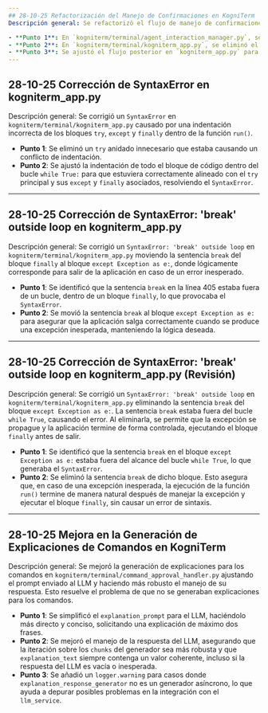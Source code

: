 ```yaml
---
## 28-10-25 Refactorización del Manejo de Confirmaciones en KogniTerm
Descripción general: Se refactorizó el flujo de manejo de confirmaciones para evitar la propagación de excepciones `UserConfirmationRequired` y centralizar la lógica de aprobación en `kogniterm_app.py`, asegurando que el selector de confirmación (s/n) se muestre correctamente al usuario.

- **Punto 1**: En `kogniterm/terminal/agent_interaction_manager.py`, se modificó la función `invoke_agent` para que ya no lance la excepción `UserConfirmationRequired`. En su lugar, ahora devuelve el `final_state_dict` que contiene la información de la confirmación pendiente (si la hay).
- **Punto 2**: En `kogniterm/terminal/kogniterm_app.py`, se eliminó el bloque `except UserConfirmationRequired`. Ahora, después de invocar `agent_interaction_manager.invoke_agent`, `kogniterm_app.py` verifica si `self.agent_state.file_update_diff_pending_confirmation` tiene un valor. Si es así, extrae los datos necesarios y llama a `self.command_approval_handler.handle_command_approval` para gestionar la interacción con el usuario.
- **Punto 3**: Se ajustó el flujo posterior en `kogniterm_app.py` para que, una vez que `handle_command_approval` devuelve el resultado (aprobado o denegado), el agente pueda procesar esta respuesta y continuar con la tarea o manejar la denegación.
---
```

## 28-10-25 Corrección de SyntaxError en kogniterm_app.py
Descripción general: Se corrigió un `SyntaxError` en `kogniterm/terminal/kogniterm_app.py` causado por una indentación incorrecta de los bloques `try`, `except` y `finally` dentro de la función `run()`.

- **Punto 1**: Se eliminó un `try` anidado innecesario que estaba causando un conflicto de indentación.
- **Punto 2**: Se ajustó la indentación de todo el bloque de código dentro del bucle `while True:` para que estuviera correctamente alineado con el `try` principal y sus `except` y `finally` asociados, resolviendo el `SyntaxError`.
---
## 28-10-25 Corrección de SyntaxError: 'break' outside loop en kogniterm_app.py
Descripción general: Se corrigió un `SyntaxError: 'break' outside loop` en `kogniterm/terminal/kogniterm_app.py` moviendo la sentencia `break` del bloque `finally` al bloque `except Exception as e:`, donde lógicamente corresponde para salir de la aplicación en caso de un error inesperado.

- **Punto 1**: Se identificó que la sentencia `break` en la línea 405 estaba fuera de un bucle, dentro de un bloque `finally`, lo que provocaba el `SyntaxError`.
- **Punto 2**: Se movió la sentencia `break` al bloque `except Exception as e:` para asegurar que la aplicación salga correctamente cuando se produce una excepción inesperada, manteniendo la lógica deseada.
---
## 28-10-25 Corrección de SyntaxError: 'break' outside loop en kogniterm_app.py (Revisión)
Descripción general: Se corrigió un `SyntaxError: 'break' outside loop` en `kogniterm/terminal/kogniterm_app.py` eliminando la sentencia `break` del bloque `except Exception as e:`. La sentencia `break` estaba fuera del bucle `while True`, causando el error. Al eliminarla, se permite que la excepción se propague y la aplicación termine de forma controlada, ejecutando el bloque `finally` antes de salir.

- **Punto 1**: Se identificó que la sentencia `break` en el bloque `except Exception as e:` estaba fuera del alcance del bucle `while True`, lo que generaba el `SyntaxError`.
- **Punto 2**: Se eliminó la sentencia `break` de dicho bloque. Esto asegura que, en caso de una excepción inesperada, la ejecución de la función `run()` termine de manera natural después de manejar la excepción y ejecutar el bloque `finally`, sin causar un error de sintaxis.
---
## 28-10-25 Mejora en la Generación de Explicaciones de Comandos en KogniTerm
Descripción general: Se mejoró la generación de explicaciones para los comandos en `kogniterm/terminal/command_approval_handler.py` ajustando el prompt enviado al LLM y haciendo más robusto el manejo de su respuesta. Esto resuelve el problema de que no se generaban explicaciones para los comandos.

- **Punto 1**: Se simplificó el `explanation_prompt` para el LLM, haciéndolo más directo y conciso, solicitando una explicación de máximo dos frases.
- **Punto 2**: Se mejoró el manejo de la respuesta del LLM, asegurando que la iteración sobre los `chunks` del generador sea más robusta y que `explanation_text` siempre contenga un valor coherente, incluso si la respuesta del LLM es vacía o inesperada.
- **Punto 3**: Se añadió un `logger.warning` para casos donde `explanation_response_generator` no es un generador asíncrono, lo que ayuda a depurar posibles problemas en la integración con el `llm_service`.